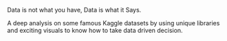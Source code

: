 
Data is not what you have, Data is what it Says. 

A deep analysis on some famous Kaggle datasets by using unique libraries and exciting visuals to know how to take data driven decision.   
